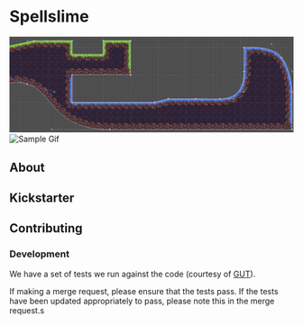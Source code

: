 # Spellslime

![Sample Image](./addons/rmsmartshape/documentation/imgs/sample.png)
![Sample Gif](./addons/rmsmartshape/documentation/imgs/sample.gif)

## About


## Kickstarter

## Contributing

### Development

We have a set of tests we run against the code (courtesy of [GUT](https://github.com/bitwes/Gut)).

If making a merge request, please ensure that the tests pass. If the tests have been updated appropriately to pass, please note this in the merge request.s